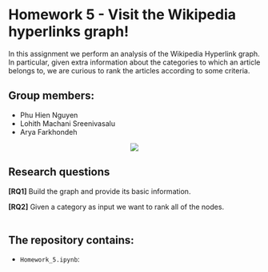 # Homework 5 - Visit the Wikipedia hyperlinks graph!

In this assignment we perform an analysis of the Wikipedia Hyperlink graph. In particular, given extra information about the categories to which an article belongs to, we are curious to rank the articles according to some criteria. 

## Group members:
* Phu Hien Nguyen  
* Lohith Machani Sreenivasalu
* Arya Farkhondeh

<div style="text-align:center"><img src ="https://cryptobriefing.com/wp-content/uploads/2018/04/Wikipedia-and-Request-Network-enable-donors-to-donate-in-cryptocurrency.jpg" /></div>

## Research questions

**[RQ1]** Build the graph and provide its basic information. 

**[RQ2]** Given a category as input we want to rank all of the nodes.  
<br>
## The repository contains: </H3> 

* `Homework_5.ipynb`: 
